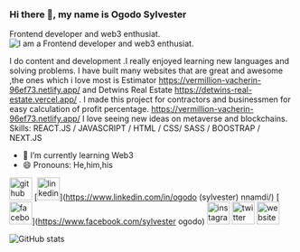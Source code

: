 ### Hi there 👋, my name is Ogodo Sylvester
Frontend developer and web3 enthusiat.
![I am a Frontend developer and web3 enthusiat.](https://media-exp1.licdn.com/dms/image/C5616AQH9lcQOw0YnfA/profile-displaybackgroundimage-shrink_200_800/0/1650383176670?e=2147483647&v=beta&t=9bAy95LxFbLRkniQ6ZxuYl1uIH0AkER-xf_aMbTIFwQ)

I do content and development .I really enjoyed learning new languages and solving problems. I have built many websites that are great and awesome ,the ones which i love most is Estimator https://vermillion-vacherin-96ef73.netlify.app/ and Detwins Real Estate https://detwins-real-estate.vercel.app/ .
I made this project for contractors and businessmen for easy calculation of profit percentage. https://vermillion-vacherin-96ef73.netlify.app/
I love seeing new ideas on metaverse and blockchains.
Skills: REACT.JS / JAVASCRIPT / HTML / CSS/ SASS / BOOSTRAP / NEXT.JS

- 🌱 I’m currently learning Web3 
- 😄 Pronouns: He,him,his 


[<img src='https://cdn.jsdelivr.net/npm/simple-icons@3.0.1/icons/github.svg' alt='github' height='40'>](https://github.com/Thetwin21)  [<img src='https://cdn.jsdelivr.net/npm/simple-icons@3.0.1/icons/linkedin.svg' alt='linkedin' height='40'>](https://www.linkedin.com/in/ogodo (sylvester) nnamdi/)  [<img src='https://cdn.jsdelivr.net/npm/simple-icons@3.0.1/icons/facebook.svg' alt='facebook' height='40'>](https://www.facebook.com/sylvester ogodo)  [<img src='https://cdn.jsdelivr.net/npm/simple-icons@3.0.1/icons/instagram.svg' alt='instagram' height='40'>](https://www.instagram.com/the_twins_sv/)  [<img src='https://cdn.jsdelivr.net/npm/simple-icons@3.0.1/icons/twitter.svg' alt='twitter' height='40'>](https://twitter.com/Thetwin2121)  [<img src='https://cdn.jsdelivr.net/npm/simple-icons@3.0.1/icons/icloud.svg' alt='website' height='40'>](https://cute-taffy-1971d9.netlify.app/)  

![GitHub stats](https://github-readme-stats.vercel.app/api?username=Thetwin21&show_icons=true)
